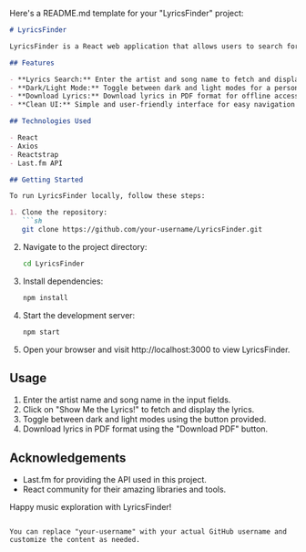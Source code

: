 Here's a README.md template for your "LyricsFinder" project:

```markdown
# LyricsFinder

LyricsFinder is a React web application that allows users to search for song lyrics by entering the artist and song name. Users can also switch between dark and light modes, download lyrics in PDF format, and enjoy a clean and intuitive user interface.

## Features

- **Lyrics Search:** Enter the artist and song name to fetch and display the lyrics.
- **Dark/Light Mode:** Toggle between dark and light modes for a personalized viewing experience.
- **Download Lyrics:** Download lyrics in PDF format for offline access.
- **Clean UI:** Simple and user-friendly interface for easy navigation and interaction.

## Technologies Used

- React
- Axios
- Reactstrap
- Last.fm API

## Getting Started

To run LyricsFinder locally, follow these steps:

1. Clone the repository:
   ```sh
   git clone https://github.com/your-username/LyricsFinder.git
   ```

2. Navigate to the project directory:
   ```sh
   cd LyricsFinder
   ```

3. Install dependencies:
   ```sh
   npm install
   ```

4. Start the development server:
   ```sh
   npm start
   ```

5. Open your browser and visit http://localhost:3000 to view LyricsFinder.

## Usage

1. Enter the artist name and song name in the input fields.
2. Click on "Show Me the Lyrics!" to fetch and display the lyrics.
3. Toggle between dark and light modes using the button provided.
4. Download lyrics in PDF format using the "Download PDF" button.



## Acknowledgements

- Last.fm for providing the API used in this project.
- React community for their amazing libraries and tools.


Happy music exploration with LyricsFinder!
```

You can replace "your-username" with your actual GitHub username and customize the content as needed.

